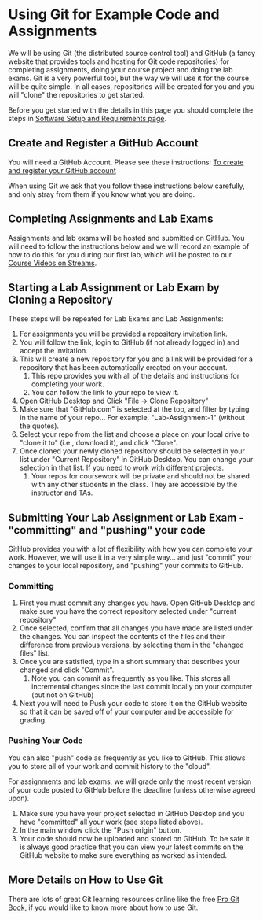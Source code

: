 # Using Git for Example Code and Assignments

We will be using Git (the distributed source control tool) and GitHub (a fancy website that provides tools and hosting for Git code repositories) for completing assignments, doing your course project and doing the lab exams. Git is a very powerful tool, but the way we will use it for the course will be quite simple. In all cases, repositories will be created for you and you will "clone" the repositories to get started.

Before you get started with the details in this page you should complete the steps in [Software Setup and Requirements page](pages/cs2053-requirements-and-setup.md).

## Create and Register a GitHub Account
You will need a GitHub Account. Please see these instructions: [To create and register your GitHub account](https://cs-2053-winter-2021.github.io/en_CA/#!pages/cs2053-requirements-and-setup.md)

When using Git we ask that you follow these instructions below carefully, and only stray from them if you know what you are doing. 

## Completing Assignments and Lab Exams

Assignments and lab exams will be hosted and submitted on GitHub. You will need to follow the instructions below and we will record an example of how to do this for you during our first lab, which will be posted to our [Course Videos on Streams](https://web.microsoftstream.com/channel/8661cb6d-aa10-4b66-8ccb-fafdfd06081b). 

## Starting a Lab Assignment or Lab Exam by Cloning a Repository
These steps will be repeated for Lab Exams and Lab Assignments:

1. For assignments you will be provided a repository invitation link.
2. You will follow the link, login to GitHub (if not already logged in) and accept the invitation.
3. This will create a new repository for you and a link will be provided for a repository that has been automatically created on your account.
   1. This repo provides you with all of the details and instructions for completing your work.
   2. You can follow the link to your repo to view it.
4. Open GitHub Desktop and Click "File -> Clone Repository"
5. Make sure that "GitHub.com" is selected at the top, and filter by typing in the name of your repo... For example, "Lab-Assignment-1" (without the quotes).
6. Select your repo from the list and choose a place on your local drive to "clone it to" (i.e., download it), and click "Clone".
7. Once cloned your newly cloned repository should be selected in your list under "Current Repository" in GitHub Desktop. You can change your selection in that list. If you need to work with different projects.
   1. Your repos for coursework will be private and should not be shared with any other students in the class. They are accessible by the instructor and TAs.

## Submitting Your Lab Assignment or Lab Exam - "committing" and "pushing" your code

GitHub provides you with a lot of flexibility with how you can complete your work. However, we will use it in a very simple way... and just "commit" your changes to your local repository, and "pushing" your commits to GitHub.

### Committing

1. First you must commit any changes you have. Open GitHub Desktop and make sure you have the correct repository selected under "current repository"
2. Once selected, confirm that all changes you have made are listed under the changes. You can inspect the contents of the files and their difference from previous versions, by selecting them in the "changed files" list.
3. Once you are satisfied, type in a short summary that describes your changed and click "Commit".
   1. Note you can commit as frequently as you like. This stores all incremental changes since the last commit locally on your computer (but not on GitHub)
4. Next you will need to Push your code to store it on the GitHub website so that it can be saved off of your computer and be accessible for grading.

### Pushing Your Code

You can also "push" code as frequently as you like to GitHub. This allows you to store all of your work and commit history to the "cloud".

For assignments and lab exams, we will grade only the most recent version of your code posted to GitHub before the deadline (unless otherwise agreed upon).

1. Make sure you have your project selected in GitHub Desktop and you have "committed" all your work (see steps listed above).
2. In the main window click the "Push origin" button. 
3. Your code should now be uploaded and stored on GitHub. To be safe it is always good practice that you can view your latest commits on the GitHub website to make sure everything as worked as intended.

## More Details on How to Use Git
There are lots of great Git learning resources online like the free [Pro Git Book](https://git-scm.com/book/en/v2), if you would like to know more about how to use Git.
